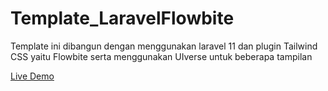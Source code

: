 # Template_LaravelFlowbite
Template ini dibangun dengan menggunakan laravel 11 dan plugin Tailwind CSS yaitu Flowbite serta menggunakan UIverse untuk beberapa tampilan

<a href="http://demo-admin-laravelflowbite-oxidilily.wuaze.com/" target="_blank">Live Demo</a>
